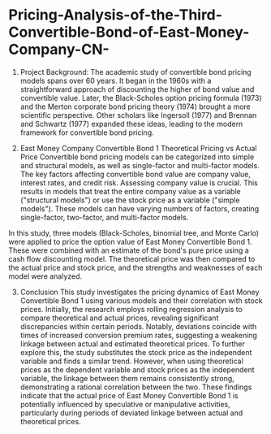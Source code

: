# Pricing-Analysis-of-the-Third-Convertible-Bond-of-East-Money-Company-CN-
1. Project Background:
The academic study of convertible bond pricing models spans over 60 years. It began in the 1960s with a straightforward approach of discounting the higher of bond value and convertible value. Later, the Black-Scholes option pricing formula (1973) and the Merton corporate bond pricing theory (1974) brought a more scientific perspective. Other scholars like Ingersoll (1977) and Brennan and Schwartz (1977) expanded these ideas, leading to the modern framework for convertible bond pricing.

2. East Money Company Convertible Bond 1 Theoretical Pricing vs Actual Price
Convertible bond pricing models can be categorized into simple and structural models, as well as single-factor and multi-factor models. The key factors affecting convertible bond value are company value, interest rates, and credit risk. Assessing company value is crucial. This results in models that treat the entire company value as a variable ("structural models") or use the stock price as a variable ("simple models"). These models can have varying numbers of factors, creating single-factor, two-factor, and multi-factor models.

In this study, three models (Black-Scholes, binomial tree, and Monte Carlo) were applied to price the option value of East Money Convertible Bond 1. These were combined with an estimate of the bond's pure price using a cash flow discounting model. The theoretical price was then compared to the actual price and stock price, and the strengths and weaknesses of each model were analyzed.

3. Conclusion
This study investigates the pricing dynamics of East Money Convertible Bond 1 using various models and their correlation with stock prices. Initially, the research employs rolling regression analysis to compare theoretical and actual prices, revealing significant discrepancies within certain periods. Notably, deviations coincide with times of increased conversion premium rates, suggesting a weakening linkage between actual and estimated theoretical prices. To further explore this, the study substitutes the stock price as the independent variable and finds a similar trend. However, when using theoretical prices as the dependent variable and stock prices as the independent variable, the linkage between them remains consistently strong, demonstrating a rational correlation between the two. These findings indicate that the actual price of East Money Convertible Bond 1 is potentially influenced by speculative or manipulative activities, particularly during periods of deviated linkage between actual and theoretical prices.
